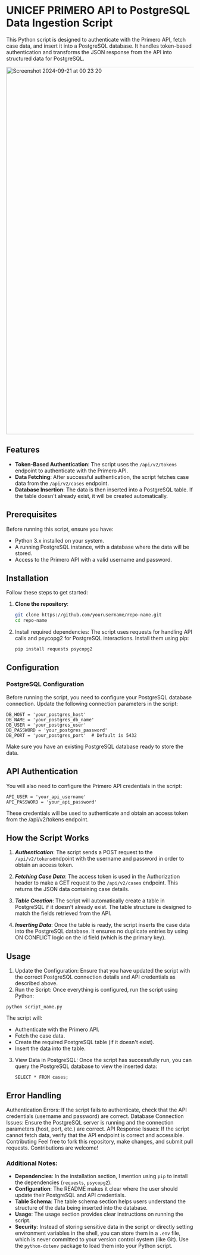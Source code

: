 # UNICEF PRIMERO API to PostgreSQL Data Ingestion Script

This Python script is designed to authenticate with the Primero API, fetch case data, and insert it into a PostgreSQL database. It handles token-based authentication and transforms the JSON response from the API into structured data for PostgreSQL.

<img width="987" alt="Screenshot 2024-09-21 at 00 23 20" src="https://github.com/user-attachments/assets/20f974ed-a33b-4664-a6d4-95f35a5e2032">

## Features

- **Token-Based Authentication**: The script uses the `/api/v2/tokens` endpoint to authenticate with the Primero API.
- **Data Fetching**: After successful authentication, the script fetches case data from the `/api/v2/cases` endpoint.
- **Database Insertion**: The data is then inserted into a PostgreSQL table. If the table doesn't already exist, it will be created automatically.

## Prerequisites

Before running this script, ensure you have:

- Python 3.x installed on your system.
- A running PostgreSQL instance, with a database where the data will be stored.
- Access to the Primero API with a valid username and password.

## Installation

Follow these steps to get started:

1. **Clone the repository**:
   ```bash
   git clone https://github.com/yourusername/repo-name.git
   cd repo-name

2. Install required dependencies: The script uses requests for handling API calls and psycopg2 for PostgreSQL interactions. Install them using pip:
   ```
   pip install requests psycopg2
   ```

## Configuration

### PostgreSQL Configuration

Before running the script, you need to configure your PostgreSQL database connection. Update the following connection parameters in the script:

```
DB_HOST = 'your_postgres_host'
DB_NAME = 'your_postgres_db_name'
DB_USER = 'your_postgres_user'
DB_PASSWORD = 'your_postgres_password'
DB_PORT = 'your_postgres_port'  # Default is 5432
```

Make sure you have an existing PostgreSQL database ready to store the data.

## API Authentication
You will also need to configure the Primero API credentials in the script:

```
API_USER = 'your_api_username'
API_PASSWORD = 'your_api_password'
```

These credentials will be used to authenticate and obtain an access token from the /api/v2/tokens endpoint.




## How the Script Works
1. ***Authentication***: The script sends a POST request to the `/api/v2/tokens`endpoint with the username and password in order to obtain an access token.

2. ***Fetching Case Data***: The access token is used in the Authorization header to make a GET request to the `/api/v2/cases` endpoint. This returns the JSON data containing case details.

3. ***Table Creation***: The script will automatically create a table in PostgreSQL if it doesn't already exist. The table structure is designed to match the fields retrieved from the API.

4. ***Inserting Data***: Once the table is ready, the script inserts the case data into the PostgreSQL database. It ensures no duplicate entries by using ON CONFLICT logic on the id field (which is the primary key).

## Usage

1. Update the Configuration: Ensure that you have updated the script with the correct PostgreSQL connection details and API credentials as described above.
2. Run the Script: Once everything is configured, run the script using Python:
```
python script_name.py
```
The script will:

- Authenticate with the Primero API.
- Fetch the case data.
- Create the required PostgreSQL table (if it doesn't exist).
- Insert the data into the table.
  
3. View Data in PostgreSQL: Once the script has successfully run, you can query the PostgreSQL database to view the inserted data:
   ```
   SELECT * FROM cases;
   ```
## Error Handling

Authentication Errors: If the script fails to authenticate, check that the API credentials (username and password) are correct.
Database Connection Issues: Ensure the PostgreSQL server is running and the connection parameters (host, port, etc.) are correct.
API Response Issues: If the script cannot fetch data, verify that the API endpoint is correct and accessible.
Contributing
Feel free to fork this repository, make changes, and submit pull requests. Contributions are welcome!



### Additional Notes:
- **Dependencies**: In the installation section, I mention using `pip` to install the dependencies (`requests`, `psycopg2`).
- **Configuration**: The README makes it clear where the user should update their PostgreSQL and API credentials.
- **Table Schema**: The table schema section helps users understand the structure of the data being inserted into the database.
- **Usage**: The usage section provides clear instructions on running the script.
- **Security**: Instead of storing sensitive data in the script or directly setting environment variables in the shell, you can store them in a `.env` file, which is never committed to your version control system (like Git). Use the `python-dotenv` package to load them into your Python script.





